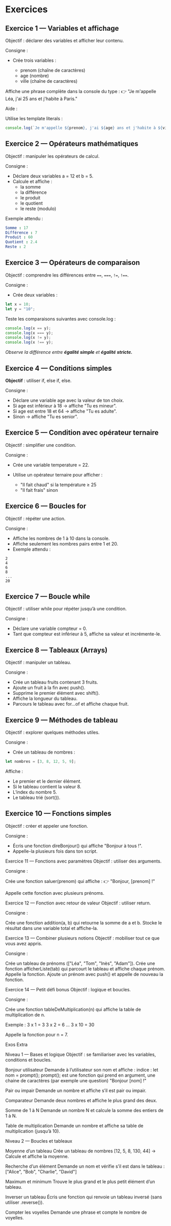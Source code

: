 # Exercices

## Exercice 1 — Variables et affichage

Objectif : déclarer des variables et afficher leur contenu.

Consigne :

- Crée trois variables :

    -  prenom (chaîne de caractères)
    - age (nombre)
    - ville (chaîne de caractères)

Affiche une phrase complète dans la console du type :
👉 "Je m'appelle Léa, j'ai 25 ans et j'habite à Paris."

Aide :

Utilise les template literals :
```js
console.log(`Je m'appelle ${prenom}, j'ai ${age} ans et j'habite à ${ville}.`);
```

## Exercice 2 — Opérateurs mathématiques

Objectif : manipuler les opérateurs de calcul.

Consigne :

- Déclare deux variables a = 12 et b = 5.
- Calcule et affiche :
    - la somme
    - la différence
    - le produit
    - le quotient
    - le reste (modulo)
    
Exemple attendu :
```yaml
Somme : 17
Différence : 7
Produit : 60
Quotient : 2.4
Reste : 2
```

## Exercice 3 — Opérateurs de comparaison

Objectif : comprendre les différences entre `==`, `===`, `!=`, `!==`.

Consigne :
- Crée deux variables :
```js
let x = 10;
let y = "10";
```
Teste les comparaisons suivantes avec console.log :
```js
console.log(x == y);
console.log(x === y);
console.log(x != y);
console.log(x !== y);
```
_Observe la différence entre **égalité simple** et **égalité stricte.**_

## Exercice 4 — Conditions simples

**Objectif** : utiliser if, else if, else.

Consigne :

- Déclare une variable age avec la valeur de ton choix.
- Si age est inférieur à 18 → affiche "Tu es mineur".
- Si age est entre 18 et 64 → affiche "Tu es adulte".
- Sinon → affiche "Tu es senior".

## Exercice 5 — Condition avec opérateur ternaire

Objectif : simplifier une condition.

Consigne :

- Crée une variable temperature = 22.
- Utilise un opérateur ternaire pour afficher :

    - "Il fait chaud" si la température ≥ 25
    - "Il fait frais" sinon

## Exercice 6 — Boucles for

Objectif : répéter une action.

Consigne :

- Affiche les nombres de 1 à 10 dans la console.
- Affiche seulement les nombres pairs entre 1 et 20.
- Exemple attendu :
```
2
4
6
8
...
20
```

## Exercice 7 — Boucle while

Objectif : utiliser while pour répéter jusqu’à une condition.

Consigne :
- Déclare une variable compteur = 0.
- Tant que compteur est inférieur à 5, affiche sa valeur et incrémente-le.

## Exercice 8 — Tableaux (Arrays)

Objectif : manipuler un tableau.

Consigne :
- Crée un tableau fruits contenant 3 fruits.
- Ajoute un fruit à la fin avec push().
- Supprime le premier élément avec shift().
- Affiche la longueur du tableau.
- Parcours le tableau avec for...of et affiche chaque fruit.

## Exercice 9 — Méthodes de tableau

Objectif : explorer quelques méthodes utiles.

Consigne :

- Crée un tableau de nombres :
```js
let nombres = [3, 8, 12, 5, 9];
```

Affiche :

- Le premier et le dernier élément.
- Si le tableau contient la valeur 8.
- L’index du nombre 5.
- Le tableau trié (sort()).

## Exercice 10 — Fonctions simples

Objectif : créer et appeler une fonction.

Consigne :

- Écris une fonction direBonjour() qui affiche "Bonjour à tous !".
- Appelle-la plusieurs fois dans ton script.


Exercice 11 — Fonctions avec paramètres
Objectif : utiliser des arguments.

Consigne :

Crée une fonction saluer(prenom) qui affiche :
👉 "Bonjour, [prenom] !"

Appelle cette fonction avec plusieurs prénoms.




Exercice 12 — Fonction avec retour de valeur
Objectif : utiliser return.

Consigne :

Crée une fonction addition(a, b) qui retourne la somme de a et b.
Stocke le résultat dans une variable total et affiche-la.

Exercice 13 — Combiner plusieurs notions
Objectif : mobiliser tout ce que vous avez appris.

Consigne :

Crée un tableau de prénoms (["Léa", "Tom", "Inès", "Adam"]).
Crée une fonction afficherListe(tab) qui parcourt le tableau et affiche chaque prénom.
Appelle la fonction.
Ajoute un prénom avec push() et appelle de nouveau la fonction.

Exercice 14 — Petit défi bonus
Objectif : logique et boucles.

Consigne :

Crée une fonction tableDeMultiplication(n) qui affiche la table de multiplication de n.

Exemple :
3 x 1 = 3
3 x 2 = 6
...
3 x 10 = 30


Appelle la fonction pour n = 7.


Exos Extra

Niveau 1 — Bases et logique
Objectif : se familiariser avec les variables, conditions et boucles.

Bonjour utilisateur
Demande à l’utilisateur son nom et affiche :
indice : let nom = prompt(); 
prompt(); est une fonction qui prend en  argument, une chaine de caractères  (par exemple une question)
"Bonjour [nom] !" 

Pair ou impair
Demande un nombre et affiche s’il est pair ou impair.

Comparateur
Demande deux nombres et affiche le plus grand des deux. 

Somme de 1 à N
Demande un nombre N et calcule la somme des entiers de 1 à N. 

Table de multiplication
Demande un nombre et affiche sa table de multiplication (jusqu’à 10). 

Niveau 2 — Boucles et tableaux


Moyenne d’un tableau
Crée un tableau de nombres [12, 5, 8, 130, 44]
→ Calcule et affiche la moyenne.

Recherche d’un élément
Demande un nom et vérifie s’il est dans le tableau :
["Alice", "Bob", "Charlie", "David"]

Maximum et minimum
Trouve le plus grand et le plus petit élément d’un tableau.

Inverser un tableau
Écris une fonction qui renvoie un tableau inversé (sans utiliser .reverse()).

Compter les voyelles
Demande une phrase et compte le nombre de voyelles.